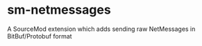 # sm-netmessages
A SourceMod extension which adds sending raw NetMessages in BitBuf/Protobuf format

